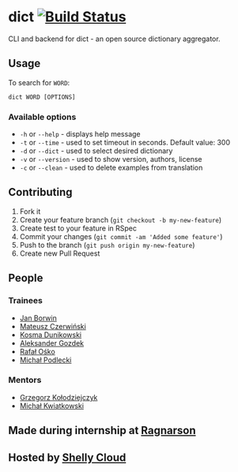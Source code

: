 # dict [![Build Status](https://secure.travis-ci.org/Ragnarson/dict-gem.png?branch=master)](http://travis-ci.org/Ragnarson/dict-gem)
CLI and backend for dict - an open source dictionary aggregator.

## Usage ##
To search for `WORD`:

    dict WORD [OPTIONS]

### Available options ###

  - `-h` or `--help` 	- displays help message
  - `-t` or `--time` 	- used to set timeout in seconds. Default value: 300
  - `-d` or `--dict` 	- used to select desired dictionary
  - `-v` or `--version`	- used to show version, authors, license
  - `-c` or `--clean`	- used to delete examples from translation

## Contributing

1. Fork it
2. Create your feature branch (`git checkout -b my-new-feature`)
3. Create test to your feature in RSpec
4. Commit your changes (`git commit -am 'Added some feature'`)
5. Push to the branch (`git push origin my-new-feature`)
6. Create new Pull Request


## People

### Trainees
- [Jan Borwin](https://github.com/janiuuuu)
- [Mateusz Czerwiński](https://github.com/mrfustrr)
- [Kosma Dunikowski](https://github.com/kdunee)
- [Aleksander Gozdek](https://github.com/alexgozdek)
- [Rafał Ośko](https://github.com/rekosko)
- [Michał Podlecki](https://github.com/michalpodlecki)

### Mentors
- [Grzegorz Kołodziejczyk](https://github.com/grk)
- [Michał Kwiatkowski](https://github.com/mkwiatkowski)

## Made during internship at [Ragnarson](http://ragnarson.com/)

## Hosted by [Shelly Cloud](https://shellycloud.com/)